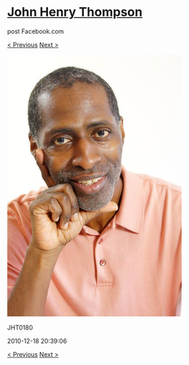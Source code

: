 # [John Henry Thompson](../README.md)
post Facebook.com

[< Previous](2010-12-18-6.md) [Next >](2010-12-18-8.md)

[![](../media/2010-12-18/Fam-2010-JHT0180.jpg)](../README.md)

JHT0180

2010-12-18 20:39:06

[< Previous](2010-12-18-6.md) [Next >](2010-12-18-8.md)